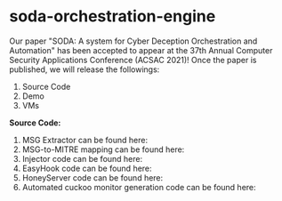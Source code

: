 # soda-orchestration-engine

Our paper "SODA: A system for Cyber Deception Orchestration and Automation" has been accepted to appear at the 37th Annual Computer Security Applications Conference (ACSAC 2021)!
Once the paper is published, we will release the followings:
1. Source Code
2. Demo
3. VMs



**Source Code:**
1. MSG Extractor can be found here:
2. MSG-to-MITRE mapping can be found here:
3. Injector code can be found here:
4. EasyHook code can be found here:
5. HoneyServer code can be found here: 
6. Automated cuckoo monitor generation code can be found here: 
